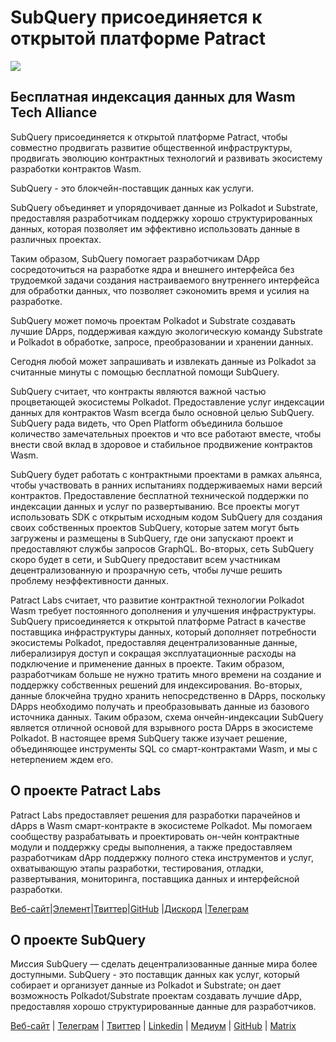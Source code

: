 # SubQuery присоединяется к открытой платформе Patract

![](https://miro.medium.com/max/1400/0*0inUQ8U1g9auTjfU)

## Бесплатная индексация данных для Wasm Tech Alliance

SubQuery присоединяется к открытой платформе Patract, чтобы совместно продвигать развитие общественной инфраструктуры, продвигать эволюцию контрактных технологий и развивать экосистему разработки контрактов Wasm.

SubQuery - это блокчейн-поставщик данных как услуги.

SubQuery объединяет и упорядочивает данные из Polkadot и Substrate, предоставляя разработчикам поддержку хорошо структурированных данных, которая позволяет им эффективно использовать данные в различных проектах.

Таким образом, SubQuery помогает разработчикам DApp сосредоточиться на разработке ядра и внешнего интерфейса без трудоемкой задачи создания настраиваемого внутреннего интерфейса для обработки данных, что позволяет сэкономить время и усилия на разработке.

SubQuery может помочь проектам Polkadot и Substrate создавать лучшие DApps, поддерживая каждую экологическую команду Substrate и Polkadot в обработке, запросе, преобразовании и хранении данных.

Сегодня любой может запрашивать и извлекать данные из Polkadot за считанные минуты с помощью бесплатной помощи SubQuery.

SubQuery считает, что контракты являются важной частью процветающей экосистемы Polkadot. Предоставление услуг индексации данных для контрактов Wasm всегда было основной целью SubQuery. SubQuery рада видеть, что Open Platform объединила большое количество замечательных проектов и что все работают вместе, чтобы внести свой вклад в здоровое и стабильное продвижение контрактов Wasm.

SubQuery будет работать с контрактными проектами в рамках альянса, чтобы участвовать в ранних испытаниях поддерживаемых нами версий контрактов. Предоставление бесплатной технической поддержки по индексации данных и услуг по развертыванию. Все проекты могут использовать SDK с открытым исходным кодом SubQuery для создания своих собственных проектов SubQuery, которые затем могут быть загружены и размещены в SubQuery, где они запускают проект и предоставляют службы запросов GraphQL. Во-вторых, сеть SubQuery скоро будет в сети, и SubQuery предоставит всем участникам децентрализованную и прозрачную сеть, чтобы лучше решить проблему неэффективности данных.

Patract Labs считает, что развитие контрактной технологии Polkadot Wasm требует постоянного дополнения и улучшения инфраструктуры. SubQuery присоединяется к открытой платформе Patract в качестве поставщика инфраструктуры данных, который дополняет потребности экосистемы Polkadot, предоставляя децентрализованные данные, либерализируя доступ и сокращая эксплуатационные расходы на подключение и применение данных в проекте. Таким образом, разработчикам больше не нужно тратить много времени на создание и поддержку собственных решений для индексирования. Во-вторых, данные блокчейна трудно хранить непосредственно в DApps, поскольку DApps необходимо получать и преобразовывать данные из базового источника данных. Таким образом, схема ончейн-индексации SubQuery является отличной основой для взрывного роста DApps в экосистеме Polkadot. В настоящее время SubQuery также изучает решение, объединяющее инструменты SQL со смарт-контрактами Wasm, и мы с нетерпением ждем его.

## О проекте Patract Labs

Patract Labs предоставляет решения для разработки парачейнов и dApps в Wasm смарт-контракте в экосистеме Polkadot. Мы помогаем сообществу разрабатывать и проектировать он-чейн контрактные модули и поддержку среды выполнения, а также предоставляем разработчикам dApp поддержку полного стека инструментов и услуг, охватывающую этапы разработки, тестирования, отладки, развертывания, мониторинга, поставщика данных и интерфейсной разработки.

[Веб-сайт](https://patract.io/)|[Элемент](https://app.element.io/#/room/#PatractLabsDev:matrix.org)|[Твиттер](https://twitter.com/PatractLabs)|[GitHub](https://github.com/patractlabs) |[Дискорд](https://discord.gg/yMRMqcAb24) |[Телеграм](https://t.me/patract)

## О проекте SubQuery

Миссия SubQuery — сделать децентрализованные данные мира более доступными. SubQuery - это поставщик данных как услуг, который собирает и организует данные из Polkadot и Substrate; он дает возможность Polkadot/Substrate проектам создавать лучшие dApp, предоставляя хорошо структурированные данные для разработчиков.

[Веб-сайт](https://www.subquery.network/) | [Телеграм](https://t.me/subquerynetwork) | [Твиттер](https://twitter.com/subquerynetwork) | [Linkedin](https://www.linkedin.com/company/subquery) | [Медиум](https://subquery.medium.com/) | [GitHub](https://github.com/subquery/subql) | [Matrix](https://matrix.to/#/#subquery:matrix.org)
